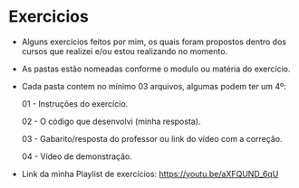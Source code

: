 # Exercicios
 - Alguns exercícios feitos por mim, os quais foram propostos dentro dos cursos que realizei e/ou estou realizando no momento.
 - As pastas estão nomeadas conforme o modulo ou matéria do exercício.
 - Cada pasta contem no mínimo 03 arquivos, algumas podem ter um 4º:

   01 - Instruções do exercício.
   
   02 - O código que desenvolvi (minha resposta).
   
   03 - Gabarito/resposta do professor ou link do vídeo com a correção.

   04 - Vídeo de demonstração.

 - Link da minha Playlist de exercícios:  https://youtu.be/aXFQUND_6qU   
